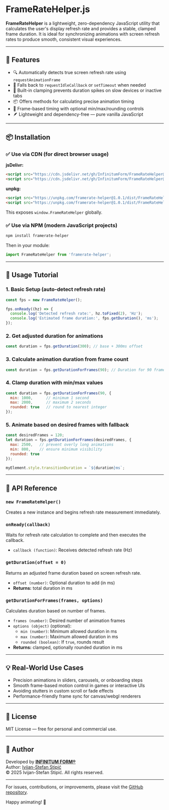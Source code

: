 # FrameRateHelper.js

**FrameRateHelper** is a lightweight, zero-dependency JavaScript utility that calculates the user's display refresh rate and provides a stable, clamped frame duration. It is ideal for synchronizing animations with screen refresh rates to produce smooth, consistent visual experiences.

---

## 🚀 Features

- 🔍 Automatically detects true screen refresh rate using `requestAnimationFrame`
- 🧠 Falls back to `requestIdleCallback` or `setTimeout` when needed
- 🧱 Built-in clamping prevents duration spikes on slow devices or inactive tabs
- 📦 Offers methods for calculating precise animation timing
- 📐 Frame-based timing with optional min/max/rounding controls
- 🪶 Lightweight and dependency-free — pure vanilla JavaScript

---

## 📦 Installation

### ✅ Use via CDN (for direct browser usage)

**jsDelivr:**
```html
<script src="https://cdn.jsdelivr.net/gh/InfinitumForm/FrameRateHelper@v1.0.1/dist/FrameRateHelper.js"></script>
<script src="https://cdn.jsdelivr.net/gh/InfinitumForm/FrameRateHelper@v1.0.1/dist/FrameRateHelper.min.js"></script>
```

**unpkg:**
```html
<script src="https://unpkg.com/framerate-helper@1.0.1/dist/FrameRateHelper.js"></script>
<script src="https://unpkg.com/framerate-helper@1.0.1/dist/FrameRateHelper.min.js"></script>
```

This exposes `window.FrameRateHelper` globally.

### ✅ Use via NPM (modern JavaScript projects)

```bash
npm install framerate-helper
```

Then in your module:
```js
import FrameRateHelper from 'framerate-helper';
```

---

## 🧪 Usage Tutorial

### 1. Basic Setup (auto-detect refresh rate)
```js
const fps = new FrameRateHelper();

fps.onReady((hz) => {
  console.log('Detected refresh rate:', hz.toFixed(2), 'Hz');
  console.log('Estimated frame duration:', fps.getDuration(), 'ms');
});
```

### 2. Get adjusted duration for animations
```js
const duration = fps.getDuration(300); // base + 300ms offset
```

### 3. Calculate animation duration from frame count
```js
const duration = fps.getDurationForFrames(90); // Duration for 90 frames
```

### 4. Clamp duration with min/max values
```js
const duration = fps.getDurationForFrames(90, {
  min: 1000,      // minimum 1 second
  max: 2000,      // maximum 2 seconds
  rounded: true   // round to nearest integer
});
```

### 5. Animate based on desired frames with fallback
```js
const desiredFrames = 120;
let duration = fps.getDurationForFrames(desiredFrames, {
  max: 2500,   // prevent overly long animations
  min: 800,    // ensure minimum visibility
  rounded: true
});

myElement.style.transitionDuration = `${duration}ms`;
```

---

## 🧰 API Reference

### `new FrameRateHelper()`
Creates a new instance and begins refresh rate measurement immediately.

### `onReady(callback)`
Waits for refresh rate calculation to complete and then executes the callback.
- `callback (function)`: Receives detected refresh rate (Hz)

### `getDuration(offset = 0)`
Returns an adjusted frame duration based on screen refresh rate.
- `offset (number)`: Optional duration to add (in ms)
- **Returns:** total duration in ms

### `getDurationForFrames(frames, options)`
Calculates duration based on number of frames.
- `frames (number)`: Desired number of animation frames
- `options (object)` (optional):
  - `min (number)`: Minimum allowed duration in ms
  - `max (number)`: Maximum allowed duration in ms
  - `rounded (boolean)`: If `true`, rounds result
- **Returns:** clamped, optionally rounded duration in ms

---

## 💡 Real-World Use Cases

- Precision animations in sliders, carousels, or onboarding steps
- Smooth frame-based motion control in games or interactive UIs
- Avoiding stutters in custom scroll or fade effects
- Performance-friendly frame sync for canvas/webgl renderers

---

## 📄 License

MIT License — free for personal and commercial use.

---

## 👤 Author

Developed by [**INFINITUM FORM®**](https://infinitumform.com)  
Author: [Ivijan-Stefan Stipić](https://www.linkedin.com/in/ivijanstefanstipic/)  
© 2025 Ivijan-Stefan Stipić. All rights reserved.

---

For issues, contributions, or improvements, please visit the [GitHub repository](https://github.com/InfinitumForm/FrameRateHelper).

Happy animating! 🎨
